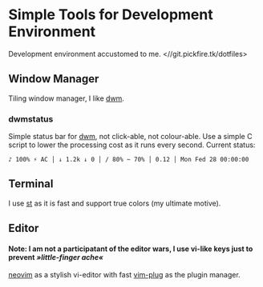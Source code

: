 Simple Tools for Development Environment
========================================
Development environment accustomed to me. <//git.pickfire.tk/dotfiles>

Window Manager
--------------
Tiling window manager, I like [dwm][dwm].

### dwmstatus
Simple status bar for [dwm][dwm], not click-able, not colour-able. Use a simple
C script to lower the processing cost as it runs every second. Current status:

    ♪ 100% ⚡ AC │ ↓ 1.2k ↓ 0 │ / 80% ~ 70% │ 0.12 │ Mon Fed 28 00:00:00

[dwm]: //dwm.suckless.org

Terminal
--------
I use [st](//st.suckless.org) as it is fast and support true colors (my
ultimate motive).

Editor
------
#### **Note: I am not a participatant of the editor wars, I use vi-like keys just to prevent _»little-finger ache«_**

[neovim](//neovim.org) as a stylish vi-editor with fast
[vim-plug](https://github.com/junegunn/vim-plug) as the plugin manager.
